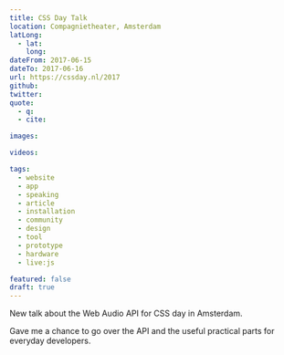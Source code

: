```yaml
---
title: CSS Day Talk
location: Compagnietheater, Amsterdam
latLong:
  - lat:
    long:
dateFrom: 2017-06-15
dateTo: 2017-06-16
url: https://cssday.nl/2017
github:
twitter:
quote:
  - q:
  - cite:

images:

videos:

tags:
  - website
  - app
  - speaking
  - article
  - installation
  - community
  - design
  - tool
  - prototype
  - hardware
  - live:js

featured: false
draft: true
---
```


New talk about the Web Audio API for CSS day in Amsterdam.

Gave me a chance to go over the API and the useful practical parts for everyday developers.